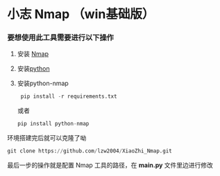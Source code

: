 # 小志 Nmap （win基础版）

### 要想使用此工具需要进行以下操作

1. 安装 [Nmap](https://nmap.org/download.html)

2. 安装[python](https://www.python.org/)

3. 安装python-nmap
   ```python
    pip install -r requirements.txt
   ```
   或者
   ```python
   pip install python-nmap
   ```

环境搭建完后就可以克隆了呦
```python
git clone https://github.com/lzw2004/XiaoZhi_Nmap.git
```

最后一步的操作就是配置 Nmap 工具的路径，在 **main.py** 文件里边进行修改


   
